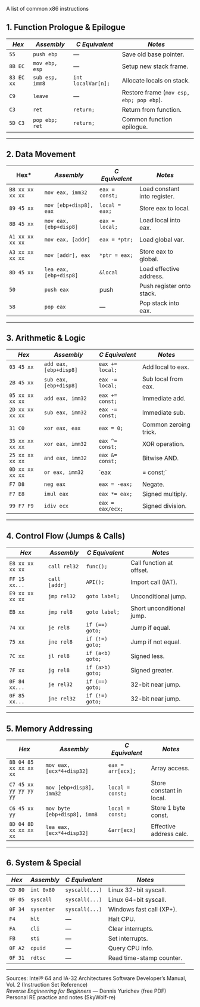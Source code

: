 
A list of common x86 instructions
## 1. Function Prologue & Epilogue

| *Hex*      | *Assembly*      | *C Equivalent*     | *Notes*                                  |
| ---------- | --------------- | ------------------ | ---------------------------------------- |
| `55`       | `push ebp`      | —                  | Save old base pointer.                   |
| `8B EC`    | `mov ebp, esp`  | —                  | Setup new stack frame.                   |
| `83 EC xx` | `sub esp, imm8` | `int localVar[n];` | Allocate locals on stack.                |
| `C9`       | `leave`         | —                  | Restore frame (`mov esp, ebp; pop ebp`). |
| `C3`       | `ret`           | `return;`          | Return from function.                    |
| `5D C3`    | `pop ebp; ret`  | `return;`          | Common function epilogue.                |

--- 
## 2. Data Movement

| Hex*             | *Assembly*             | *C Equivalent* | *Notes*                      |
| ---------------- | ---------------------- | -------------- | ---------------------------- |
| `B8 xx xx xx xx` | `mov eax, imm32`       | `eax = const;` | Load constant into register. |
| `89 45 xx`       | `mov [ebp+disp8], eax` | `local = eax;` | Store eax to local.          |
| `8B 45 xx`       | `mov eax, [ebp+disp8]` | `eax = local;` | Load local into eax.         |
| `A1 xx xx xx xx` | `mov eax, [addr]`      | `eax = *ptr;`  | Load global var.             |
| `A3 xx xx xx xx` | `mov [addr], eax`      | `*ptr = eax;`  | Store eax to global.         |
| `8D 45 xx`       | `lea eax, [ebp+disp8]` | `&local`       | Load effective address.      |
| `50`             | `push eax`             | push           | Push register onto stack.    |
| `58`             | `pop eax`              | —              | Pop stack into eax.          |

---
## 3. Arithmetic & Logic

| *Hex*            | *Assembly*             | *C Equivalent*   | *Notes*               |
| ---------------- | ---------------------- | ---------------- | --------------------- |
| `03 45 xx`       | `add eax, [ebp+disp8]` | `eax += local;`  | Add local to eax.     |
| `2B 45 xx`       | `sub eax, [ebp+disp8]` | `eax -= local;`  | Sub local from eax.   |
| `05 xx xx xx xx` | `add eax, imm32`       | `eax += const;`  | Immediate add.        |
| `2D xx xx xx xx` | `sub eax, imm32`       | `eax -= const;`  | Immediate sub.        |
| `31 C0`          | `xor eax, eax`         | `eax = 0;`       | Common zeroing trick. |
| `35 xx xx xx xx` | `xor eax, imm32`       | `eax ^= const;`  | XOR operation.        |
| `25 xx xx xx xx` | `and eax, imm32`       | `eax &= const;`  | Bitwise AND.          |
| `0D xx xx xx xx` | `or eax, imm32`        | `eax             | = const;`             |
| `F7 D8`          | `neg eax`              | `eax = -eax;`    | Negate.               |
| `F7 E8`          | `imul eax`             | `eax *= eax;`    | Signed multiply.      |
| `99 F7 F9`       | `idiv ecx`             | `eax = eax/ecx;` | Signed division.      |

---
## 4. Control Flow (Jumps & Calls)

| *Hex*            | *Assembly*    | *C Equivalent*   | *Notes*                   |
| ---------------- | ------------- | ---------------- | ------------------------- |
| `E8 xx xx xx xx` | `call rel32`  | `func();`        | Call function at offset.  |
| `FF 15 xx...`    | `call [addr]` | `API();`         | Import call (IAT).        |
| `E9 xx xx xx xx` | `jmp rel32`   | `goto label;`    | Unconditional jump.       |
| `EB xx`          | `jmp rel8`    | `goto label;`    | Short unconditional jump. |
| `74 xx`          | `je rel8`     | `if (==) goto;`  | Jump if equal.            |
| `75 xx`          | `jne rel8`    | `if (!=) goto;`  | Jump if not equal.        |
| `7C xx`          | `jl rel8`     | `if (a<b) goto;` | Signed less.              |
| `7F xx`          | `jg rel8`     | `if (a>b) goto;` | Signed greater.           |
| `0F 84 xx...`    | `je rel32`    | `if (==) goto;`  | 32-bit near jump.         |
| `0F 85 xx...`    | `jne rel32`   | `if (!=) goto;`  | 32-bit near jump.         |

---
## 5. Memory Addressing

| *Hex*                  | *Assembly*                   | *C Equivalent*    | *Notes*                  |
| ---------------------- | ---------------------------- | ----------------- | ------------------------ |
| `8B 04 85 xx xx xx xx` | `mov eax, [ecx*4+disp32]`    | `eax = arr[ecx];` | Array access.            |
| `C7 45 xx yy yy yy yy` | `mov [ebp+disp8], imm32`     | `local = const;`  | Store constant in local. |
| `C6 45 xx yy`          | `mov byte [ebp+disp8], imm8` | `local = const;`  | Store 1 byte const.      |
| `8D 04 8D xx xx xx xx` | `lea eax, [ecx*4+disp32]`    | `&arr[ecx]`       | Effective address calc.  |

---
## 6. System & Special

| *Hex*   | *Assembly* | *C Equivalent* | *Notes*                  |
| ------- | ---------- | -------------- | ------------------------ |
| `CD 80` | `int 0x80` | `syscall(...)` | Linux 32-bit syscall.    |
| `0F 05` | `syscall`  | `syscall(...)` | Linux 64-bit syscall.    |
| `0F 34` | `sysenter` | `syscall(...)` | Windows fast call (XP+). |
| `F4`    | `hlt`      | —              | Halt CPU.                |
| `FA`    | `cli`      | —              | Clear interrupts.        |
| `FB`    | `sti`      | —              | Set interrupts.          |
| `0F A2` | `cpuid`    | —              | Query CPU info.          |
| `0F 31` | `rdtsc`    | —              | Read time-stamp counter. |

---

Sources: 
Intel® 64 and IA-32 Architectures Software Developer’s Manual, Vol. 2 (Instruction Set Reference)  
_Reverse Engineering for Beginners_ — Dennis Yurichev (free PDF)  
Personal RE practice and notes (SkyWolf-re)
